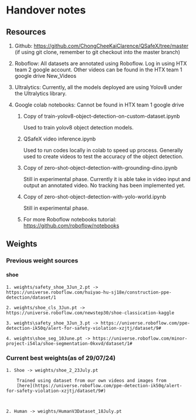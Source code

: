 # Handover notes

## Resources

1. Github: https://github.com/ChongCheeKaiClarence/QSafeX/tree/master
(if using git clone, remember to git checkout into the master branch)

2. Roboflow: All datasets are annotated using Roboflow. Log in using HTX team 2 google account.
Other videos can be found in the HTX team 1 google drive New_Videos

3. Ultralytics: Currently, all the models deployed are using Yolov8 under the Ultralytics library.

4. Google colab notebooks: Cannot be found in HTX team 1 google drive

    1. Copy of train-yolov8-object-detection-on-custom-dataset.ipynb

        Used to train yolov8 object detection models.

    2. QSafeX video inference.ipynb

        Used to run codes locally in colab to speed up process. Generally used to create videos to test the accuracy of the object detection.

    3. Copy of zero-shot-object-detection-with-grounding-dino.ipynb

        Still in experimental phase. Currently it is able take in video input and output an annotated video. No tracking has been implemented yet.

    4. Copy of zero-shot-object-detection-with-yolo-world.ipynb

        Still in experimental phase.

    5. For more Roboflow notebooks tutorial: https://github.com/roboflow/notebooks

## Weights

### Previous weight sources

#### shoe

    1. weights/safety_shoe_3Jun_2.pt -> https://universe.roboflow.com/huiyao-hu-sj18e/construction-ppe-detection/dataset/1

    2. weights/shoe_cls_3Jun.pt -> https://universe.roboflow.com/newstep30/shoe-classication-kaggle

    3. weights\safety_shoe_3Jun_3.pt -> https://universe.roboflow.com/ppe-detection-ik50q/alert-for-safety-violation-xzjtj/dataset/9#

    4. weights\shoe_seg_10June.pt -> https://universe.roboflow.com/minor-project-i54la/shoe-segmentation-0kxvd/dataset/1#

### Current best weights(as of 29/07/24)

    1. Shoe -> weights/shoe_2_23July.pt 

        Trained using dataset from our own videos and images from 
        [here](https://universe.roboflow.com/ppe-detection-ik50q/alert-for-safety-violation-xzjtj/dataset/9#)


    
    2. Human -> weights/HumanV3Dataset_18July.pt



